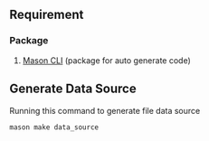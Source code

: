 ## Requirement
### Package
1. [Mason CLI](https://pub.dev/packages/mason_cli)  (package for auto generate code)


## Generate Data Source 
Running this command to generate file data source
```bash
mason make data_source
```